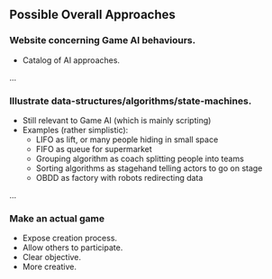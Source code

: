 ## Possible Overall Approaches

### Website concerning Game AI behaviours.

- Catalog of AI approaches.

...

### Illustrate data-structures/algorithms/state-machines.

- Still relevant to Game AI (which is mainly scripting)
- Examples (rather simplistic):
  - LIFO as lift, or many people hiding in small space
  - FIFO as queue for supermarket
  - Grouping algorithm as coach splitting people into teams
  - Sorting algorithms as stagehand telling actors to go on stage
  - OBDD as factory with robots redirecting data

...

### Make an actual game

- Expose creation process.
- Allow others to participate.
- Clear objective.
- More creative.

